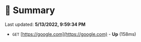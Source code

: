 # 📖 Summary
Last updated: **5/13/2022, 9:59:34 PM**

- `GET` [https://google.com](https://google.com) - **Up** (158ms)
